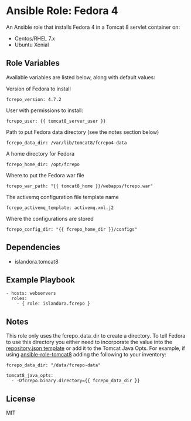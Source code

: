 # Ansible Role: Fedora 4

An Ansible role that installs Fedora 4 in a Tomcat 8 servlet container on:

* Centos/RHEL 7.x
* Ubuntu Xenial

## Role Variables

Available variables are listed below, along with default values:

Version of Fedora to install
```
fcrepo_version: 4.7.2
```

User with permissions to install:
```
fcrepo_user: {{ tomcat8_server_user }}
```

Path to put Fedora data directory (see the notes section below)
```
fcrepo_data_dir: /var/lib/tomcat8/fcrepo4-data
```

A home directory for Fedora
```
fcrepo_home_dir: /opt/fcrepo
```

Where to put the Fedora war file
```
fcrepo_war_path: "{{ tomcat8_home }}/webapps/fcrepo.war"
```

The activemq configuration file template name
```
fcrepo_activemq_template: activemq.xml.j2
```

Where the configurations are stored
```
fcrepo_config_dir: "{{ fcrepo_home_dir }}/configs"
```

## Dependencies

* islandora.tomcat8
  
## Example Playbook

    - hosts: webservers
      roles:
        - { role: islandora.fcrepo }

## Notes

This role only uses the fcrepo_data_dir to create a directory. To tell Fedora
to use this directory you either need to incorporate the value into the
[repository.json template](templates/repository.json) or add it to the Tomcat
Java Opts. For example, if using
[ansible-role-tomcat8](/Islandora-Devops/ansible-role-tomcat8) adding the
following to your inventory:
```
fcrepo_data_dir: "/data/fcrepo-data"

tomcat8_java_opts:
  - -Dfcrepo.binary.directory={{ fcrepo_data_dir }}
```

## License

MIT